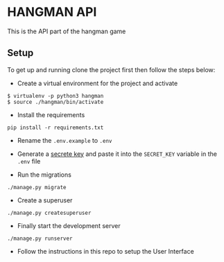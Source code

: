 # HANGMAN API
This is the API part of the hangman game

## Setup
To get up and running clone the project first then follow the steps below:

* Create a virtual environment for the project and activate
```
$ virtualenv -p python3 hangman
$ source ./hangman/bin/activate
```

* Install the requirements
```
pip install -r requirements.txt
```

* Rename the `.env.example` to `.env`

* Generate a [secrete key](https://www.miniwebtool.com/django-secret-key-generator/) and paste it into the `SECRET_KEY` variable in the `.env` file

* Run the migrations
```
./manage.py migrate
```

* Create a superuser
```
./manage.py createsuperuser
```

* Finally start the development server
```
./manage.py runserver
```

* Follow the instructions in this repo to setup the User Interface


